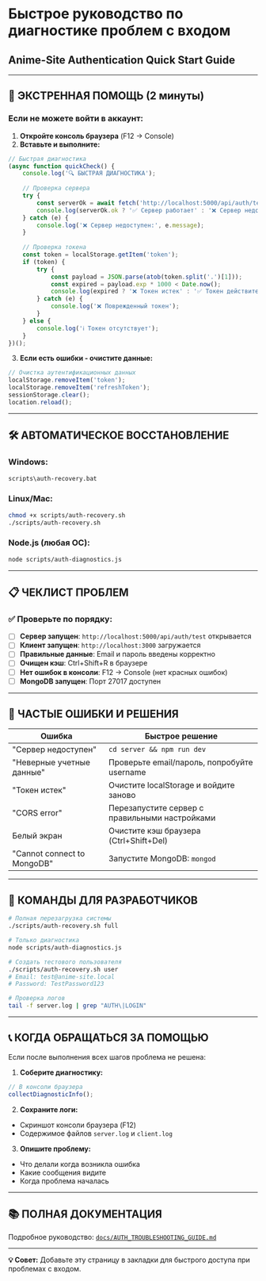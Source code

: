 # Быстрое руководство по диагностике проблем с входом
## Anime-Site Authentication Quick Start Guide

---

## 🚀 ЭКСТРЕННАЯ ПОМОЩЬ (2 минуты)

### Если не можете войти в аккаунт:

1. **Откройте консоль браузера** (F12 → Console)
2. **Вставьте и выполните:**

```javascript
// Быстрая диагностика
(async function quickCheck() {
    console.log('🔍 БЫСТРАЯ ДИАГНОСТИКА');
    
    // Проверка сервера
    try {
        const serverOk = await fetch('http://localhost:5000/api/auth/test');
        console.log(serverOk.ok ? '✅ Сервер работает' : '❌ Сервер недоступен');
    } catch (e) {
        console.log('❌ Сервер недоступен:', e.message);
    }
    
    // Проверка токена
    const token = localStorage.getItem('token');
    if (token) {
        try {
            const payload = JSON.parse(atob(token.split('.')[1]));
            const expired = payload.exp * 1000 < Date.now();
            console.log(expired ? '❌ Токен истек' : '✅ Токен действителен');
        } catch (e) {
            console.log('❌ Поврежденный токен');
        }
    } else {
        console.log('ℹ️ Токен отсутствует');
    }
})();
```

3. **Если есть ошибки - очистите данные:**

```javascript
// Очистка аутентификационных данных
localStorage.removeItem('token');
localStorage.removeItem('refreshToken');
sessionStorage.clear();
location.reload();
```

---

## 🛠️ АВТОМАТИЧЕСКОЕ ВОССТАНОВЛЕНИЕ

### Windows:
```cmd
scripts\auth-recovery.bat
```

### Linux/Mac:
```bash
chmod +x scripts/auth-recovery.sh
./scripts/auth-recovery.sh
```

### Node.js (любая ОС):
```bash
node scripts/auth-diagnostics.js
```

---

## 📋 ЧЕКЛИСТ ПРОБЛЕМ

### ✅ Проверьте по порядку:

- [ ] **Сервер запущен**: `http://localhost:5000/api/auth/test` открывается
- [ ] **Клиент запущен**: `http://localhost:3000` загружается  
- [ ] **Правильные данные**: Email и пароль введены корректно
- [ ] **Очищен кэш**: Ctrl+Shift+R в браузере
- [ ] **Нет ошибок в консоли**: F12 → Console (нет красных ошибок)
- [ ] **MongoDB запущен**: Порт 27017 доступен

---

## 🚨 ЧАСТЫЕ ОШИБКИ И РЕШЕНИЯ

| Ошибка | Быстрое решение |
|--------|----------------|
| "Сервер недоступен" | `cd server && npm run dev` |
| "Неверные учетные данные" | Проверьте email/пароль, попробуйте username |
| "Токен истек" | Очистите localStorage и войдите заново |
| "CORS error" | Перезапустите сервер с правильными настройками |
| Белый экран | Очистите кэш браузера (Ctrl+Shift+Del) |
| "Cannot connect to MongoDB" | Запустите MongoDB: `mongod` |

---

## 🔧 КОМАНДЫ ДЛЯ РАЗРАБОТЧИКОВ

```bash
# Полная перезагрузка системы
./scripts/auth-recovery.sh full

# Только диагностика
node scripts/auth-diagnostics.js

# Создать тестового пользователя
./scripts/auth-recovery.sh user
# Email: test@anime-site.local
# Password: TestPassword123

# Проверка логов
tail -f server.log | grep "AUTH\|LOGIN"
```

---

## 📞 КОГДА ОБРАЩАТЬСЯ ЗА ПОМОЩЬЮ

Если после выполнения всех шагов проблема не решена:

1. **Соберите диагностику:**
```javascript
// В консоли браузера
collectDiagnosticInfo();
```

2. **Сохраните логи:**
- Скриншот консоли браузера (F12)
- Содержимое файлов `server.log` и `client.log`

3. **Опишите проблему:**
- Что делали когда возникла ошибка
- Какие сообщения видите
- Когда проблема началась

---

## 📚 ПОЛНАЯ ДОКУМЕНТАЦИЯ

Подробное руководство: [`docs/AUTH_TROUBLESHOOTING_GUIDE.md`](AUTH_TROUBLESHOOTING_GUIDE.md)

---

**💡 Совет:** Добавьте эту страницу в закладки для быстрого доступа при проблемах с входом.
